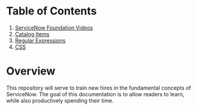 # Table of Contents
1. [ServiceNow Foundation Videos](https://github.com/earlduque/ServiceNow-Developer-Training/blob/master/ServiceNow%20Foundation%20Videos.md)
2. [Catalog Items](https://github.com/earlduque/ServiceNow-Developer-Training/blob/master/Catalog%20Items.md)
3. [Regular Expressions](https://github.com/earlduque/ServiceNow-Developer-Training/blob/master/Regular%20Expressions.md)
4. [CSS](https://github.com/earlduque/ServiceNow-Developer-Training/blob/master/CSS%20Tutorial.md)

# Overview
This repository will serve to train new hires in the fundamental concepts of ServiceNow. The goal of this documentation is to allow readers to learn, while also productively spending their time.